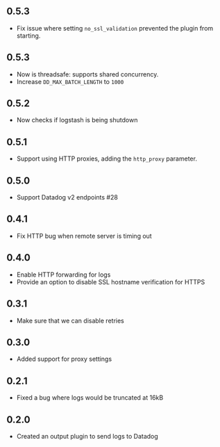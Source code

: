 ## 0.5.3
 - Fix issue where setting `no_ssl_validation` prevented the plugin from starting.

## 0.5.3
  - Now is threadsafe: supports shared concurrency.
  - Increase `DD_MAX_BATCH_LENGTH` to `1000`

## 0.5.2
  - Now checks if logstash is being shutdown

## 0.5.1
  - Support using HTTP proxies, adding the `http_proxy` parameter.

## 0.5.0
  - Support Datadog v2 endpoints #28

## 0.4.1
  - Fix HTTP bug when remote server is timing out

## 0.4.0
  - Enable HTTP forwarding for logs
  - Provide an option to disable SSL hostname verification for HTTPS

## 0.3.1
  - Make sure that we can disable retries

## 0.3.0
  - Added support for proxy settings

## 0.2.1
  - Fixed a bug where logs would be truncated at 16kB

## 0.2.0
  - Created an output plugin to send logs to Datadog
